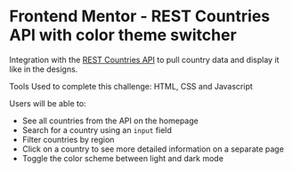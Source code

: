 # Frontend Mentor - REST Countries API with color theme switcher

Integration with the [REST Countries API](https://restcountries.com) to pull country data and display it like in the designs.

Tools Used to complete this challenge:
  HTML, CSS and Javascript

Users will be able to:

- See all countries from the API on the homepage
- Search for a country using an `input` field
- Filter countries by region
- Click on a country to see more detailed information on a separate page
- Toggle the color scheme between light and dark mode


